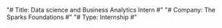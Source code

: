 "# Title: Data science and Business Analytics Intern #" 
"# Company: The Sparks Foundations #"
"# Type: Internship #"
